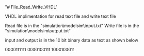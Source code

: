 "# FIle_Read_Write_VHDL" 

VHDL implimentation for read text file and write text file
 
Read file is in the "simulation\modelsim\input.txt"
Write file is in the "simulation\modelsim\output.txt"

input and output is in the 10 bit binary data as text as shown below

0000111111
0000100111
1000100011
